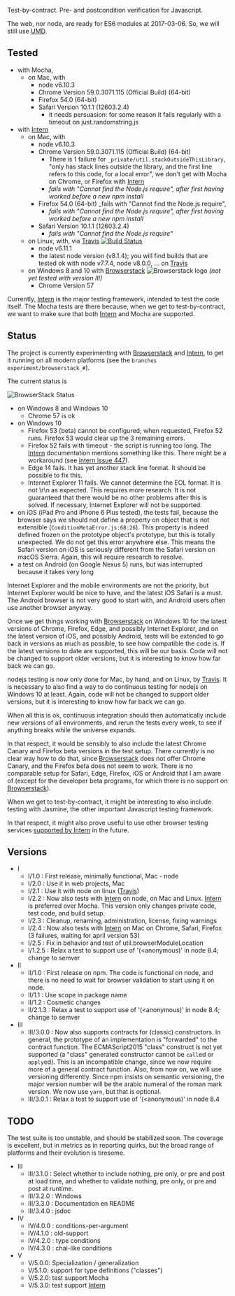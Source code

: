 Test-by-contract. Pre- and postcondition verification for Javascript.

The web, nor node, are ready for ES6 modules at 2017-03-06.
So, we will still use [UMD].

Tested
------

* with Mocha,
  * on Mac, with
    * node v6.10.3
    * Chrome Version 59.0.3071.115 (Official Build) (64-bit)
    * Firefox 54.0 (64-bit)
    * Safari Version 10.1.1 (12603.2.4)
      * it needs persuasion: for some reason it fails regularly with a timeout on just.randomstring.js
* with [Intern]
  * on Mac, with
    * node v6.10.3
    * Chrome Version 59.0.3071.115 (Official Build) (64-bit)
      * There is 1 failure for `_private/util.stackOutsideThisLibrary`,
        "only has stack lines outside the library, and the first line refers to this code, for a local error", we don't
        get with Mocha on Chrome, or Firefox with [Intern]
      * _fails with "Cannot find the Node.js require", after first having worked before a new npm install_
    * Firefox 54.0 (64-bit) _fails with "Cannot find the Node.js require",
      * _fails with "Cannot find the Node.js require", after first having worked before a new npm install_
    * Safari Version 10.1.1 (12603.2.4) 
      * _fails with "Cannot find the Node.js require"_
  * on Linux, with, via [Travis] [![Build Status](https://travis-ci.org/Toryt/contracts.svg?branch=master)](https://travis-ci.org/Toryt/contracts)
    * node v6.11.1
    * the latest node version (v8.1.4); you will find builds that are tested ok with node v7.7.4, node v8.0.0, … 
      on [Travis]
  * on Windows 8 and 10 with [Browserstack] ![Browserstack logo] _(not yet tested with version III)_
    * Chrome Version 57

Currently, [Intern] is the major testing framework, intended to test the code itself.
The Mocha tests are there because, when we get to test-by-contract, we want to make sure that both [Intern] and
Mocha are supported.


Status
------

The project is currently experimenting with [Browserstack] and [Intern], to get it running on all modern platforms
(see the `branches experiment/browserstack_#`). 

The current status is

![BrowserStack Status]

* on Windows 8 and Windows 10
  * Chrome 57 is ok
* on Windows 10
  * Firefox 53 (beta) cannot be configured; when requested, Firefox 52 runs. Firefox 53 would clear up the 3 
    remaining errors.
  * Firefox 52 fails with timeout - the script is running too long. The [Intern] documentation mentions something 
    like this. There might be a workaround (see [intern issue 447]).
  * Edge 14 fails. It has yet another stack line format. It should be possible to fix this.
  * Internet Explorer 11 fails. We cannot determine the EOL format. It is not \r\n as expected. This requires more
    research. It is not guaranteed that there would be no other problems after this is solved. If necessary,
    Internet Explorer will not be supported.
* on iOS (iPad Pro and iPhone 6 Plus tested), the tests fail, because the browser says we should not
  define a property on object that is not extensible (`ConditionMetaError.js:68:26`). This property is indeed defined
  frozen on the prototype object's prototype, but this is totally unexpected. We do not get this error anywhere else.
  This means the Safari version on iOS is seriously different from the Safari version on macOS Sierra. Again,
  this will require research to resolve.
* a test on Android (on Google Nexus 5) runs, but was interrupted because it takes very long

Internet Explorer and the mobile environments are not the priority, but Internet Explorer would be nice to have,
and the latest iOS Safari is a must. The Android browser is not very good to start with, and Android users often
use another browser anyway.

Once we get things working with [Browserstack] on Windows 10 for the latest versions of Chrome, Firefox, Edge,
and possibly Internet Explorer, and on the latest version of iOS, and possibly Android, tests will be extended to
go back in versions as much as possible, to see how compatible the code is. If the latest versions to date are
supported, this will be our basis. Code will not be changed to support older versions, but it is interesting to
know how far back we can go.

nodejs testing is now only done for Mac, by hand, and on Linux, by [Travis]. It is necessary to also find a way to
do continuous testing for nodejs on Windows 10 at least. Again, code will not be changed to support older versions, 
but it is interesting to know how far back we can go.
 
When all this is ok, continuous integration should then automatically include new versions of all environments,
and rerun the tests every week, to see if anything breaks while the universe expands.

In that respect, it would be sensibly to also include the latest Chrome Canary and Firefox beta versions in the
test setup. There currently is no clear way how to do that, since [Browserstack] does not offer Chrome Canary, and 
the Firefox beta does not seem to work. There is no comparable setup for Safari, Edge, Firefox, iOS or Android that
I am aware of (except for the developer beta programs, for which there is no support on [Browserstack]).

When we get to test-by-contract, it might be interesting to also include testing with Jasmine, the other important
Javascript testing framework.

In that respect, it might also prove useful to use other browser testing services [supported by Intern] in the future.


Versions
--------

* I
  * I/1.0     : First release, minimally functional, Mac - node
  * I/2.0     : Use it in web projects, Mac
  * I/2.1     : Use it with node on linux ([Travis])
  * I/2.2     : Now also tests with [Intern] on node, on Mac and Linux.
                [Intern] is preferred over Mocha. This version only changes private code,
                test code, and build setup.
  * I/2.3     : Cleanup, renaming, administration, license, fixing warnings
  * I/2.4     : Now also tests with [Intern] on Mac on Chrome, Safari, 
                Firefox (3 failures, waiting for april version 53)
  * I/2.5     : Fix in behavior and test of util.browserModuleLocation
  * I/1.2.5   : Relax a test to support use of '(<anonymous)' in node 8.4; change to semver
* II
  * II/1.0    : First release on npm. The code is functional on node, and there is no need to wait for browser 
                validation to start using it on node.
  * II/1.1    : Use scope in package name
  * II/1.2    : Cosmetic changes
  * II/2.1.3  : Relax a test to support use of '(<anonymous)' in node 8.4; change to semver
* III
  * III/3.0.0 : Now also supports contracts for (classic) constructors. In general, the prototype of an implementation
                is "forwarded" to the contract function. The ECMAScript2015 "class" construct is not yet supported
                (a "class" generated constructor cannot be `call`ed or `apply`ed). This is an incompatible change,
                since we now require more of a general contract function.
                Also, from now on, we will use versioning differently. Since npm insists on semantic versioning,
                the major version number will be the arabic numeral of the roman mark version.
                We now use `yarn`, but that is optional.
  * III/3.0.1 : Relax a test to support use of '(<anonymous)' in node 8.4



TODO
----

The test suite is too unstable, and should be stabilized soon. The coverage is excellent, but in metrics as in
reporting quirks, but the broad range of platforms and their evolution is tiresome.  

* III
  * III/3.1.0  : Select whether to include nothing, pre only, or pre and post at load time, and whether to validate
                 nothing, pre only, or pre and post at runtime.
  * III/3.2.0  : Windows
  * III/3.3.0  : Documentation en README
  * III/3.4.0  : jsdoc
* IV
  * IV/4.0.0 : conditions-per-argument
  * IV/4.1.0 : old-support
  * IV/4.2.0 : type conditions
  * IV/4.3.0 : chai-like conditions
* V
  * V/5.0.0: Specialization / generalization
  * V/5.1.0: support for type definitions ("classes")
  * V/5.2.0: test support Mocha
  * V/5.3.0: test support [Intern]
  

  
  
[UMD]: http://davidbcalhoun.com/2014/what-is-amd-commonjs-and-umd/
[Travis]: https://travis-ci.org/Toryt/contracts
[intern issue 447]: https://github.com/theintern/intern/issues/477
[Intern]: https://theintern.github.io
[Browserstack]: https://www.browserstack.com/
[supported by Intern]: https://theintern.github.io/intern/#hosted-selenium
[Browserstack logo]: https://www.browserstack.com/images/mail/browserstack-logo-footer.png
[BrowserStack Status]: https://www.browserstack.com/automate/badge.svg?badge_key=aEZaaFphdUw4L0p1Wk1RZHRhdGk5OEFlYmlsVlVtWDgwb2JTT1R2WnRBST0tLWVaamdQdWszYzFwbXNad2Mrd1JuaFE9PQ==--02f4bb9220a2c3ad513a12c26c9a45345584f230
